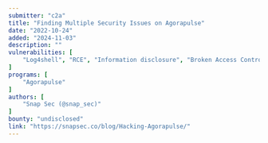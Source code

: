 ```yaml
---
submitter: "c2a"
title: "Finding Multiple Security Issues on Agorapulse"
date: "2022-10-24"
added: "2024-11-03"
description: ""
vulnerabilities: [
    "Log4shell", "RCE", "Information disclosure", "Broken Access Control", "Privilege escalation"
]
programs: [
    "Agorapulse"
]
authors: [
    "Snap Sec (@snap_sec)"
]
bounty: "undisclosed"
link: "https://snapsec.co/blog/Hacking-Agorapulse/"
---
```




